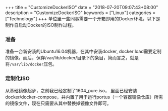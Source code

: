+++
title = "CustomizeDockerISO"
date = "2018-07-20T09:07:43+08:00"
description = "CustomizeDockerISO"
keywords = ["Linux"]
categories = ["Technology"]
+++
单位里一些同事需要一个开箱即用的Docker环境，以下是制作自启动Docker的ISO制作过程。
### 准备
准备一台新安装的Ubuntu16.04机器，在其中安装docker, docker
load需要定制的镜像。而后，保存/var/lib/docker/目录下的条目，简而言之，就是将`/var/lib/docker`压包。   
### 定制化ISO
从基础镜像起步，之前我已经定制了1604_pure.iso，
里面已经安装docker/docker-compose，并内置了用于运行portus（一个容器镜像仓库）所需的镜像文件，现在只需要从其中替换掉镜像文件即可。   


